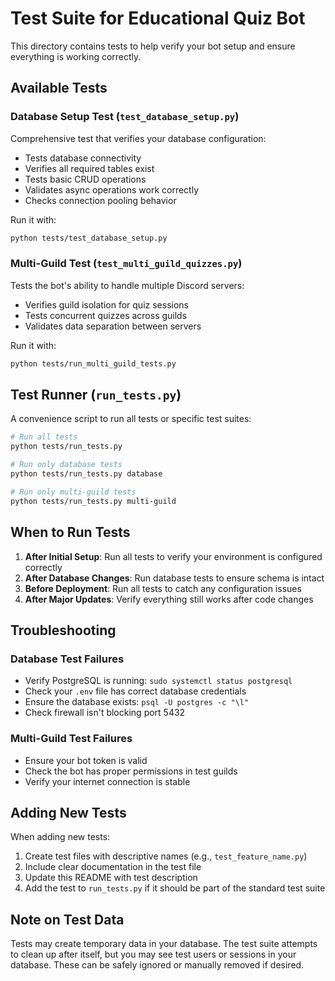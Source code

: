 # Test Suite for Educational Quiz Bot

This directory contains tests to help verify your bot setup and ensure everything is working correctly.

## Available Tests

### Database Setup Test (`test_database_setup.py`)
Comprehensive test that verifies your database configuration:
- Tests database connectivity
- Verifies all required tables exist
- Tests basic CRUD operations
- Validates async operations work correctly
- Checks connection pooling behavior

Run it with:
```bash
python tests/test_database_setup.py
```

### Multi-Guild Test (`test_multi_guild_quizzes.py`)
Tests the bot's ability to handle multiple Discord servers:
- Verifies guild isolation for quiz sessions
- Tests concurrent quizzes across guilds
- Validates data separation between servers

Run it with:
```bash
python tests/run_multi_guild_tests.py
```

## Test Runner (`run_tests.py`)

A convenience script to run all tests or specific test suites:

```bash
# Run all tests
python tests/run_tests.py

# Run only database tests
python tests/run_tests.py database

# Run only multi-guild tests
python tests/run_tests.py multi-guild
```

## When to Run Tests

1. **After Initial Setup**: Run all tests to verify your environment is configured correctly
2. **After Database Changes**: Run database tests to ensure schema is intact
3. **Before Deployment**: Run all tests to catch any configuration issues
4. **After Major Updates**: Verify everything still works after code changes

## Troubleshooting

### Database Test Failures
- Verify PostgreSQL is running: `sudo systemctl status postgresql`
- Check your `.env` file has correct database credentials
- Ensure the database exists: `psql -U postgres -c "\l"`
- Check firewall isn't blocking port 5432

### Multi-Guild Test Failures
- Ensure your bot token is valid
- Check the bot has proper permissions in test guilds
- Verify your internet connection is stable

## Adding New Tests

When adding new tests:
1. Create test files with descriptive names (e.g., `test_feature_name.py`)
2. Include clear documentation in the test file
3. Update this README with test description
4. Add the test to `run_tests.py` if it should be part of the standard test suite

## Note on Test Data

Tests may create temporary data in your database. The test suite attempts to clean up after itself, but you may see test users or sessions in your database. These can be safely ignored or manually removed if desired.